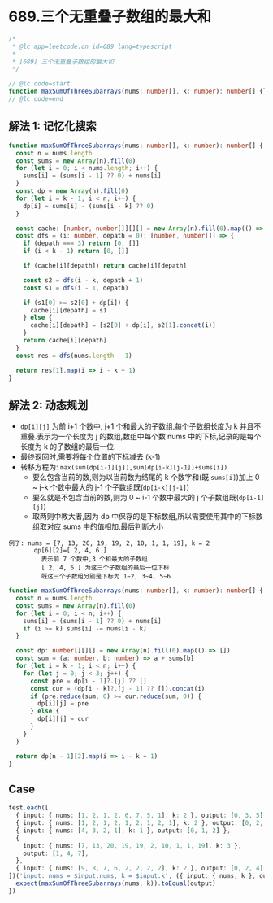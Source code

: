 # 689.三个无重叠子数组的最大和

```ts
/*
 * @lc app=leetcode.cn id=689 lang=typescript
 *
 * [689] 三个无重叠子数组的最大和
 */

// @lc code=start
function maxSumOfThreeSubarrays(nums: number[], k: number): number[] {}
// @lc code=end
```

## 解法 1: 记忆化搜索

```ts
function maxSumOfThreeSubarrays(nums: number[], k: number): number[] {
  const n = nums.length
  const sums = new Array(n).fill(0)
  for (let i = 0; i < nums.length; i++) {
    sums[i] = (sums[i - 1] ?? 0) + nums[i]
  }
  const dp = new Array(n).fill(0)
  for (let i = k - 1; i < n; i++) {
    dp[i] = sums[i] - (sums[i - k] ?? 0)
  }

  const cache: [number, number[]][][] = new Array(n).fill(0).map(() => [])
  const dfs = (i: number, depath = 0): [number, number[]] => {
    if (depath === 3) return [0, []]
    if (i < k - 1) return [0, []]

    if (cache[i][depath]) return cache[i][depath]

    const s2 = dfs(i - k, depath + 1)
    const s1 = dfs(i - 1, depath)

    if (s1[0] >= s2[0] + dp[i]) {
      cache[i][depath] = s1
    } else {
      cache[i][depath] = [s2[0] + dp[i], s2[1].concat(i)]
    }
    return cache[i][depath]
  }
  const res = dfs(nums.length - 1)

  return res[1].map(i => i - k + 1)
}
```

## 解法 2: 动态规划

- `dp[i][j]` 为前 i+1 个数中, j+1 个和最大的子数组,每个子数组长度为 k 并且不重叠.表示为一个长度为 j 的数组,数组中每个数 nums 中的下标,记录的是每个长度为 k 的子数组的最后一位.
- 最终返回时,需要将每个位置的下标减去 (k-1)
- 转移方程为: `max(sum(dp[i-1][j]),sum(dp[i-k][j-1])+sums[i])`
  - 要么包含当前的数,则为以当前数为结尾的 k 个数字和(既 `sums[i]`)加上 0 ~ j-k 个数中最大的 j-1 个子数组既(`dp[i-k][j-1]`)
  - 要么就是不包含当前的数,则为 0 ~ i-1 个数中最大的 j 个子数组既(`dp[i-1][j]`)
  - 取两则中教大者,因为 dp 中保存的是下标数组,所以需要使用其中的下标数组取对应 sums 中的值相加,最后判断大小

```
例子: nums = [7, 13, 20, 19, 19, 2, 10, 1, 1, 19], k = 2
       dp[6][2]=[ 2, 4, 6 ]
         表示前 7 个数中,3 个和最大的子数组
         [ 2, 4, 6 ] 为这三个子数组的最后一位下标
         既这三个子数组分别是下标为 1~2, 3~4, 5~6
```

```ts
function maxSumOfThreeSubarrays(nums: number[], k: number): number[] {
  const n = nums.length
  const sums = new Array(n).fill(0)
  for (let i = 0; i < n; i++) {
    sums[i] = (sums[i - 1] ?? 0) + nums[i]
    if (i >= k) sums[i] -= nums[i - k]
  }

  const dp: number[][][] = new Array(n).fill(0).map(() => [])
  const sum = (a: number, b: number) => a + sums[b]
  for (let i = k - 1; i < n; i++) {
    for (let j = 0; j < 3; j++) {
      const pre = dp[i - 1]?.[j] ?? []
      const cur = (dp[i - k]?.[j - 1] ?? []).concat(i)
      if (pre.reduce(sum, 0) >= cur.reduce(sum, 0)) {
        dp[i][j] = pre
      } else {
        dp[i][j] = cur
      }
    }
  }

  return dp[n - 1][2].map(i => i - k + 1)
}
```

## Case

```ts
test.each([
  { input: { nums: [1, 2, 1, 2, 6, 7, 5, 1], k: 2 }, output: [0, 3, 5] },
  { input: { nums: [1, 2, 1, 2, 1, 2, 1, 2, 1], k: 2 }, output: [0, 2, 4] },
  { input: { nums: [4, 3, 2, 1], k: 1 }, output: [0, 1, 2] },
  {
    input: { nums: [7, 13, 20, 19, 19, 2, 10, 1, 1, 19], k: 3 },
    output: [1, 4, 7],
  },
  { input: { nums: [9, 8, 7, 6, 2, 2, 2, 2], k: 2 }, output: [0, 2, 4] },
])('input: nums = $input.nums, k = $input.k', ({ input: { nums, k }, output }) => {
  expect(maxSumOfThreeSubarrays(nums, k)).toEqual(output)
})
```
